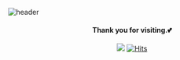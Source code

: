 ![header](https://capsule-render.vercel.app/api?type=waving&color=ffe2f3&height=100&section=header)
<div align=center>
  
#### Thank you for visiting.💕

<a href="[https://myeonghyejin.notion.site/df807f03ab8f4c29a6fe46dd2bed23e6?pvs=4](https://myeonghyejin.notion.site/dfbf4b043e5747c381456bce7bef7778?v=0816ab26412f495ead89c5663782fc9b&pvs=4)"><img src="https://img.shields.io/badge/Projects-ffe2f3?style=badge&logo=GitHub&logoColor=black"/></a>
[![Hits](https://hits.seeyoufarm.com/api/count/incr/badge.svg?url=https%3A%2F%2Fgithub.com%2Fmyeonghyejin&count_bg=%23ffe2f3&title_bg=%23C0C0C0&icon=github.svg&icon_color=%23FFFFFF&title=hits&edge_flat=false)](https://hits.seeyoufarm.com)

</div>
